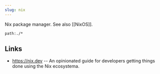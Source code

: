 ```yaml
---
slug: nix
---
```


Nix package manager. See also [[NixOS]].

```query
path:./*
```

## Links

- https://nix.dev -- An opinionated guide for developers getting things done using the Nix ecosystema.